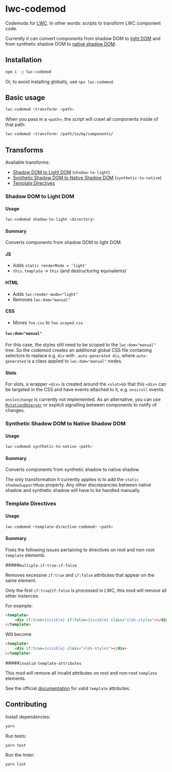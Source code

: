 # lwc-codemod

Codemods for [LWC](https://lwc.dev/). In other words: scripts to transform LWC component code.

Currently it can convert components from shadow DOM to [light DOM](https://lwc.dev/guide/light_dom#light-dom-(developer-preview)) and from synthetic shadow DOM to [native shadow DOM](https://rfcs.lwc.dev/rfcs/lwc/0115-mixed-shadow-mode).

## Installation

```sh
npm i -g lwc-codemod
```

Or, to avoid installing globally, use `npx lwc-codemod`.

## Basic usage

```sh
lwc-codemod <transform> <path>
```

When you pass in a `<path>`, the script will crawl all components inside of that path:

```sh
lwc-codemod <transform> /path/to/my/components/
```

## Transforms

Available transforms:

- [Shadow DOM to Light DOM](#shadow-dom-to-light-dom) (`shadow-to-light`)
- [Synthetic Shadow DOM to Native Shadow DOM](#synthetic-shadow-dom-to-native-shadow-dom) (`synthetic-to-native`)
- [Template Directives](#template-directives)

### Shadow DOM to Light DOM

#### Usage

```sh
lwc-codemod shadow-to-light <directory>
```

#### Summary

Converts components from shadow DOM to light DOM.

#### JS

- Adds `static renderMode = 'light'`
- `this.template` -> `this` (and destructuring equivalents)

#### HTML

- Adds `lwc:render-mode="light"`
- Removes `lwc:dom="manual"`

#### CSS

- Moves `foo.css` to `foo.scoped.css`

#### `lwc:dom="manual"`

For this case, the styles still need to be scoped to the `lwc:dom="manual"` tree. So the codemod creates an additional global CSS file containing selectors to replace e.g. `div` with `.auto-generated div`, where `auto-generated` is a class applied to `lwc:dom="manual"` nodes.

#### Slots

For slots, a wrapper `<div>` is created around the `<slot>`so that this `<div>` can be targeted in the CSS and have events attached to it, e.g. `onscroll` events.

`onslotchange` is currently not implemented. As an alternative, you can use [`MutationObserver`](https://developer.mozilla.org/en-US/docs/Web/API/MutationObserver) or explicit signalling between components to notify of changes. 

### Synthetic Shadow DOM to Native Shadow DOM

#### Usage

```sh
lwc-codemod synthetic-to-native <path>
```

#### Summary

Converts components from synthetic shadow to native shadow.

The only transformation it currently applies is to add the `static shadowSupportMode` property. Any other discrepancies between native shadow and synthetic shadow will have to be handled manually.

### Template Directives

#### Usage

```sh
lwc-codemod <template-directive-codemod> <path>
```

#### Summary

Fixes the following issues pertaining to directives on root and non-root `template` elements.

#####`multiple-if-true-if-false` 

Removes excessive `if:true` and `if:false` attributes that appear on the same element. 

Only the first `if:true`/`if:false` is processed in LWC, this mod will remove all other instances.

For example:

```html
<template>
    <div if:true={visible} if:false={visible} class="slds-styles"></div>
</template>
```

Will become

```html
<template>
    <div if:true={visible} class="slds-styles"></div>
</template>
```

#####`invalid-template-attributes`

This mod will remove all invalid attributes on root and non-root `template` elements. 

See the official [documentation](https://developer.salesforce.com/docs/component-library/documentation/en/lwc/lwc.reference_directives) for valid `template` attributes.

## Contributing

Install dependencies:

```sh
yarn
```

Run tests:

```sh
yarn test
```

Run the linter:

```sh
yarn lint
```
